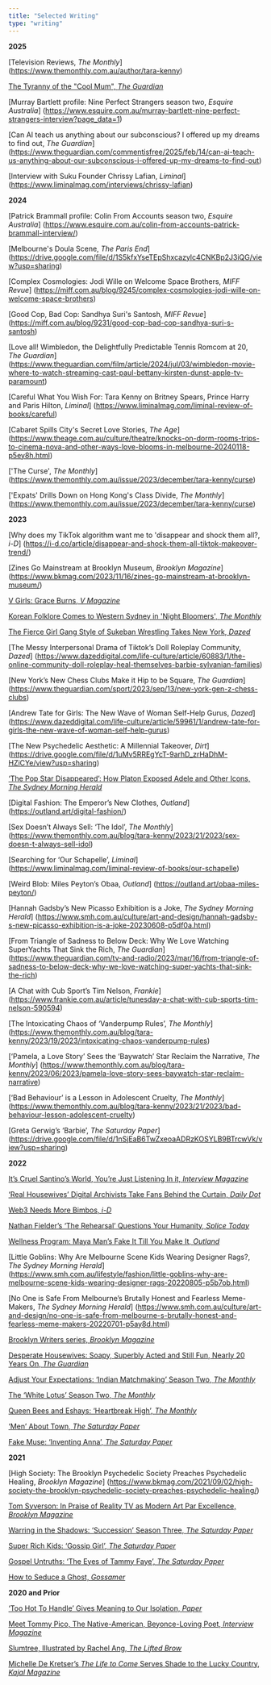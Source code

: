 ```yaml
---
title: "Selected Writing"
type: "writing"
---
```

**2025**<br>



[Television Reviews, *The Monthly*] (https://www.themonthly.com.au/author/tara-kenny)<br>



[The Tyranny of the "Cool Mum", *The Guardian*](https://www.theguardian.com/commentisfree/2025/jan/03/i-thought-i-could-be-a-cool-mum-just-strap-my-baby-to-me-and-keep-living-life-as-usual-i-was-so-wrong)<br>


[Murray Bartlett profile: Nine Perfect Strangers season two, *Esquire Australia*] (https://www.esquire.com.au/murray-bartlett-nine-perfect-strangers-interview?page_data=1)<br>

[Can AI teach us anything about our subconscious? I offered up my dreams to find out, *The Guardian*] (https://www.theguardian.com/commentisfree/2025/feb/14/can-ai-teach-us-anything-about-our-subconscious-i-offered-up-my-dreams-to-find-out)<br>

[Interview with Suku Founder Chrissy Lafian, *Liminal*] (https://www.liminalmag.com/interviews/chrissy-lafian)<br>


**2024**<br>


[Patrick Brammall profile: Colin From Accounts season two, *Esquire Australia*] (https://www.esquire.com.au/colin-from-accounts-patrick-brammall-interview/)<br>


[Melbourne's Doula Scene, *The Paris End*] (https://drive.google.com/file/d/1S5kfxYseTEpShxcazylc4CNKBp2J3iQG/view?usp=sharing)<br>



[Complex Cosmologies: Jodi Wille on Welcome Space Brothers, *MIFF Revue*] (https://miff.com.au/blog/9245/complex-cosmologies-jodi-wille-on-welcome-space-brothers)<br>



[Good Cop, Bad Cop: Sandhya Suri's Santosh, *MIFF Revue*] (https://miff.com.au/blog/9231/good-cop-bad-cop-sandhya-suri-s-santosh)<br>



[Love all! Wimbledon, the Delightfully Predictable Tennis Romcom at 20, *The Guardian*] (https://www.theguardian.com/film/article/2024/jul/03/wimbledon-movie-where-to-watch-streaming-cast-paul-bettany-kirsten-dunst-apple-tv-paramount)<br>



[Careful What You Wish For: Tara Kenny on Britney Spears, Prince Harry and Paris Hilton, *Liminal*] (https://www.liminalmag.com/liminal-review-of-books/careful)<br>


[Cabaret Spills City's Secret Love Stories, *The Age*] (https://www.theage.com.au/culture/theatre/knocks-on-dorm-rooms-trips-to-cinema-nova-and-other-ways-love-blooms-in-melbourne-20240118-p5ey8h.html)<br>

['The Curse', *The Monthly*] (https://www.themonthly.com.au/issue/2023/december/tara-kenny/curse)<br>

['Expats' Drills Down on Hong Kong's Class Divide, *The Monthly*] (https://www.themonthly.com.au/issue/2023/december/tara-kenny/curse)<br>

**2023**<br>

[Why does my TikTok algorithm want me to 'disappear and shock them all?, *i-D*] (https://i-d.co/article/disappear-and-shock-them-all-tiktok-makeover-trend/)<br>

[Zines Go Mainstream at Brooklyn Museum, *Brooklyn Magazine*] (https://www.bkmag.com/2023/11/16/zines-go-mainstream-at-brooklyn-museum/) <br>

[V Girls: Grace Burns, _V Magazine_](https://vmagazine.com/article/v-girls-grace-burns/)<br>

[Korean Folklore Comes to Western Sydney in 'Night Bloomers', _The Monthly_](https://www.themonthly.com.au/blog/tara-kenny/2023/26/2023/korean-folklore-comes-western-sydney-night-bloomers)<br>

[The Fierce Girl Gang Style of Sukeban Wrestling Takes New York, _Dazed_](https://www.dazeddigital.com/fashion/article/60948/1/the-sukeban-women-s-wrestling-fly-kicks-into-new-york-city)

[The Messy Interpersonal Drama of Tiktok’s Doll Roleplay Community, *Dazed*] (https://www.dazeddigital.com/life-culture/article/60883/1/the-online-community-doll-roleplay-heal-themselves-barbie-sylvanian-families) <br>

[New York’s New Chess Clubs Make it Hip to be Square, *The Guardian*] (https://www.theguardian.com/sport/2023/sep/13/new-york-gen-z-chess-clubs) <br>

[Andrew Tate for Girls: The New Wave of Woman Self-Help Gurus, *Dazed*] (https://www.dazeddigital.com/life-culture/article/59961/1/andrew-tate-for-girls-the-new-wave-of-woman-self-help-gurus)<br>

[The New Psychedelic Aesthetic: A Millennial Takeover, *Dirt*] (https://drive.google.com/file/d/1uMv5RREgYcT-9arhD_zrHaDhM-HZiCYe/view?usp=sharing)<br>

[‘The Pop Star Disappeared’: How Platon Exposed Adele and Other Icons, _The Sydney Morning Herald_](https://www.smh.com.au/culture/art-and-design/the-pop-star-disappeared-how-platon-exposed-adele-and-other-icons-20230804-p5dtx8.html) <br>

[Digital Fashion: The Emperor’s New Clothes, *Outland*] (https://outland.art/digital-fashion/)<br>

[Sex Doesn’t Always Sell: ‘The Idol’, *The Monthly*] (https://www.themonthly.com.au/blog/tara-kenny/2023/21/2023/sex-doesn-t-always-sell-idol)<br>

[Searching for ‘Our Schapelle’, *Liminal*] (https://www.liminalmag.com/liminal-review-of-books/our-schapelle)<br>

[Weird Blob: Miles Peyton’s Obaa, *Outland*] (https://outland.art/obaa-miles-peyton/)<br>

[Hannah Gadsby’s New Picasso Exhibition is a Joke, *The Sydney Morning Herald*] (https://www.smh.com.au/culture/art-and-design/hannah-gadsby-s-new-picasso-exhibition-is-a-joke-20230608-p5df0a.html)<br>

[From Triangle of Sadness to Below Deck: Why We Love Watching SuperYachts That Sink the Rich, *The Guardian*] (https://www.theguardian.com/tv-and-radio/2023/mar/16/from-triangle-of-sadness-to-below-deck-why-we-love-watching-super-yachts-that-sink-the-rich)<br>

[A Chat with Cub Sport’s Tim Nelson, *Frankie*] (https://www.frankie.com.au/article/tunesday-a-chat-with-cub-sports-tim-nelson-590594)<br>

[The Intoxicating Chaos of ‘Vanderpump Rules’, *The Monthly*] (https://www.themonthly.com.au/blog/tara-kenny/2023/19/2023/intoxicating-chaos-vanderpump-rules)<br>

[‘Pamela, a Love Story’ Sees the ‘Baywatch’ Star Reclaim the Narrative, *The Monthly*] (https://www.themonthly.com.au/blog/tara-kenny/2023/06/2023/pamela-love-story-sees-baywatch-star-reclaim-narrative)<br>

[‘Bad Behaviour’ is a Lesson in Adolescent Cruelty, *The Monthly*] (https://www.themonthly.com.au/blog/tara-kenny/2023/21/2023/bad-behaviour-lesson-adolescent-cruelty)<br>

[Greta Gerwig’s ‘Barbie’, *The Saturday Paper*] (https://drive.google.com/file/d/1nSjEaB6TwZxeoaADRzKOSYLB9BTrcwVk/view?usp=sharing)<br>

**2022**<br>

[It’s Cruel Santino’s World, You’re Just Listening In it, _Interview Magazine_](https://www.interviewmagazine.com/music/its-cruel-santino-world-youre-just-listening-to-it)<br>

[‘Real Housewives’ Digital Archivists Take Fans Behind the Curtain, _Daily Dot_](https://www.dailydot.com/unclick/real-housewives-digital-archivists/)<br>

[Web3 Needs More Bimbos, _i-D_](https://i-d.vice.com/en_uk/article/qjkb53/web3-bimbos)<br>

[Nathan Fielder’s ‘The Rehearsal’ Questions Your Humanity, _Splice Today_](https://www.splicetoday.com/pop-culture/nathan-fielder-s-the-rehearsal-questions-your-humanity)<br>

[Wellness Program: Maya Man’s Fake It Till You Make It, _Outland_](https://outland.art/maya-man-art-blocks/)<br>

[Little Goblins: Why Are Melbourne Scene Kids Wearing Designer Rags?, *The Sydney Morning Herald*] (https://www.smh.com.au/lifestyle/fashion/little-goblins-why-are-melbourne-scene-kids-wearing-designer-rags-20220805-p5b7ob.html)<br>

[No One is Safe From Melbourne’s Brutally Honest and Fearless Meme-Makers, *The Sydney Morning Herald*] (https://www.smh.com.au/culture/art-and-design/no-one-is-safe-from-melbourne-s-brutally-honest-and-fearless-meme-makers-20220701-p5ay8d.html)<br>

[Brooklyn Writers series, _Brooklyn Magazine_](https://www.bkmag.com/tag/brooklyn-writers-bloc/)<br>

[Desperate Housewives: Soapy, Superbly Acted and Still Fun, Nearly 20 Years On, _The Guardian_](https://www.theguardian.com/culture/2022/jan/10/desperate-housewives-soapy-superbly-acted-and-still-fun-nearly-20-years-on)<br>

[Adjust Your Expectations: ‘Indian Matchmaking’ Season Two, _The Monthly_](https://drive.google.com/file/d/1Lk6vVKBipzXlx83jQ2Z-2S83RRJlxjrc/view?usp=sharing)<br>

[The ‘White Lotus’ Season Two, _The Monthly_](https://drive.google.com/file/d/1dRg7EVYC4A-ARXQFoB7QfDLIyHHmPmdF/view?usp=sharing)<br>

[Queen Bees and Eshays: ‘Heartbreak High’, _The Monthly_](https://drive.google.com/file/d/1I8zAoqoe2fp5OnbS9baZI6qn3kboc6Rv/view?usp=sharing)<br>

[‘Men’ About Town, _The Saturday Paper_](https://drive.google.com/file/d/1N8CpPkXLpHV0djV8NSKxnp73z5ibFBSN/view?usp=sharing)<br>

[Fake Muse: ‘Inventing Anna’, _The Saturday Paper_](https://drive.google.com/file/d/1cezOBa3PDfO7edeLffWN5pqN5kL6ZmrE/view?usp=sharing)<br>

**2021**<br>

[High Society: The Brooklyn Psychedelic Society Preaches Psychedelic Healing, *Brooklyn Magazine*] (https://www.bkmag.com/2021/09/02/high-society-the-brooklyn-psychedelic-society-preaches-psychedelic-healing/)<br>

[Tom Syverson: In Praise of Reality TV as Modern Art Par Excellence, _Brooklyn Magazine_](https://www.bkmag.com/2021/05/06/a-new-book-argues-that-reality-tv-is-the-postmodern-art-form-par-excellence/)<br>

[Warring in the Shadows: ‘Succession’ Season Three, _The Saturday Paper_](https://drive.google.com/file/d/1bda7dBkHy1a5Ahd5EJ94FEqf4ciCev7K/view?usp=sharing)<br>

[Super Rich Kids: ‘Gossip Girl’, _The Saturday Paper_](https://www.tara-kenny.com/articles/gossip-girl-season-3-review.pdf)<br>

[Gospel Untruths: ‘The Eyes of Tammy Faye’, _The Saturday Paper_](https://www.tara-kenny.com/articles/the-eyes-of-tammy-faye-review.pdf)<br>

[How to Seduce a Ghost, _Gossamer_](https://www.tara-kenny.com/articles/how-to-seduce-a-ghost.jpg)<br>

**2020 and Prior**<br>

[‘Too Hot To Handle’ Gives Meaning to Our Isolation, _Paper_](https://www.papermag.com/too-hot-to-handle-netflix-quarantine-2645894899.html)<br>

[Meet Tommy Pico, The Native-American, Beyonce-Loving Poet, _Interview Magazine_](https://www.interviewmagazine.com/culture/tommy-pico-native-american-beyonce-loving-poet)<br>

[Slumtree, Illustrated by Rachel Ang, _The Lifted Brow_](https://www.theliftedbrow.com/liftedbrow/2017/8/15/slumtree-by-tara-kenny-and-rachel-ang)<br>

[Michelle De Kretser’s _The Life to Come_ Serves Shade to the Lucky Country, _Kajal Magazine_](https://www.kajalmag.com/michelle-de-kretsers-the-life-to-come/)<br>
